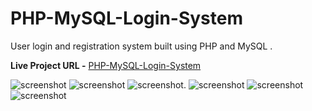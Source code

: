 # PHP-MySQL-Login-System
User login and registration system built using PHP and MySQL .

**Live Project URL -** [PHP-MySQL-Login-System](https://live-demo97.000webhostapp.com/)

![screenshot](./img/screenshot-1.png)
![screenshot](./img/screenshot-2.png)
![screenshot](./img/screenshot-3.png).
![screenshot](./img/screenshot-4.png)
![screenshot](./img/screenshot-5.png)
![screenshot](./img/screenshot-6.png)
